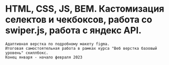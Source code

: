 # HTML, CSS, JS, BEM. Кастомизация селектов и чекбоксов, работа со swiper.js, работа с яндекс API.
    Адаптивная верстка по подробному макету figma.
    Итоговая самостоятельная работа в рамках курса "Веб верстка базовый уровень" скиллбокс.
    Конец января - начало февраля 2023
